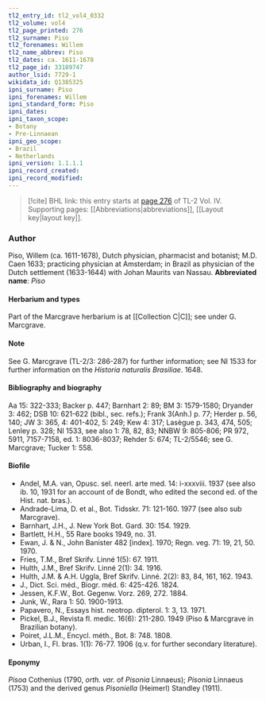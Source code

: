 ```yaml
---
tl2_entry_id: tl2_vol4_0332
tl2_volume: vol4
tl2_page_printed: 276
tl2_surname: Piso
tl2_forenames: Willem
tl2_name_abbrev: Piso
tl2_dates: ca. 1611-1678
tl2_page_id: 33189747
author_lsid: 7729-1
wikidata_id: Q1385325
ipni_surname: Piso
ipni_forenames: Willem
ipni_standard_form: Piso
ipni_dates: 
ipni_taxon_scope: 
- Botany
- Pre-Linnaean
ipni_geo_scope: 
- Brazil
- Netherlands
ipni_version: 1.1.1.1
ipni_record_created: 
ipni_record_modified:
---
```



> [!cite] BHL link: this entry starts at [page 276](https://www.biodiversitylibrary.org/page/33189747) of TL-2 Vol. IV.
> Supporting pages: [[Abbreviations|abbreviations]], [[Layout key|layout key]].

### Author

Piso, Willem (ca. 1611-1678), Dutch physician, pharmacist and botanist; M.D. Caen 1633; practicing physician at Amsterdam; in Brazil as physician of the Dutch settlement (1633-1644) with Johan Maurits van Nassau. 
**Abbreviated name**: *Piso*

#### Herbarium and types

Part of the Marcgrave herbarium is at [[Collection C|C]]; see under G. Marcgrave.

#### Note

See G. Marcgrave (TL-2/3: 286-287) for further information; see NI 1533 for further information on the *Historia naturalis Brasiliae*. 1648.

#### Bibliography and biography

Aa 15: 322-333; Backer p. 447; Barnhart 2: 89; BM 3: 1579-1580; Dryander 3: 462; DSB 10: 621-622 (bibl., sec. refs.); Frank 3(Anh.) p. 77; Herder p. 56, 140; JW 3: 365, 4: 401-402, 5: 249; Kew 4: 317; Lasègue p. 343, 474, 505; Lenley p. 328; NI 1533, see also 1: 78, 82, 83; NNBW 9: 805-806; PR 972, 5911, 7157-7158, ed. 1: 8036-8037; Rehder 5: 674; TL-2/5546; see G. Marcgrave; Tucker 1: 558.

#### Biofile

- Andel, M.A. van, Opusc. sel. neerl. arte med. 14: i-xxxviii. 1937 (see also ib. 10, 1931 for an account of de Bondt, who edited the second ed. of the Hist. nat. bras.).
- Andrade-Lima, D. et al., Bot. Tidsskr. 71: 121-160. 1977 (see also sub Marcgrave).
- Barnhart, J.H., J. New York Bot. Gard. 30: 154. 1929.
- Bartlett, H.H., 55 Rare books 1949, no. 31.
- Ewan, J. & N., John Banister 482 \[index\]. 1970; Regn. veg. 71: 19, 21, 50. 1970.
- Fries, T.M., Bref Skrifv. Linné 1(5): 67. 1911.
- Hulth, J.M., Bref Skrifv. Linné 2(1): 34. 1916.
- Hulth, J.M. & A.H. Uggla, Bref Skrifv. Linné. 2(2): 83, 84, 161, 162. 1943.
- J., Dict. Sci. méd., Biogr. méd. 6: 425-426. 1824.
- Jessen, K.F.W., Bot. Gegenw. Vorz. 269, 272. 1884.
- Junk, W., Rara 1: 50. 1900-1913.
- Papavero, N., Essays hist. neotrop. dipterol. 1: 3, 13. 1971.
- Pickel, B.J., Revista fl. medic. 16(6): 211-280. 1949 (Piso & Marcgrave in Brazilian botany).
- Poiret, J.L.M., Encycl. méth., Bot. 8: 748. 1808.
- Urban, I., Fl. bras. 1(1): 76-77. 1906 (q.v. for further secondary literature).

#### Eponymy

*Pisoa* Cothenius (1790, *orth. var.* of *Pisonia* Linnaeus); *Pisonia* Linnaeus (1753) and the derived genus *Pisoniella* (Heimerl) Standley (1911).

